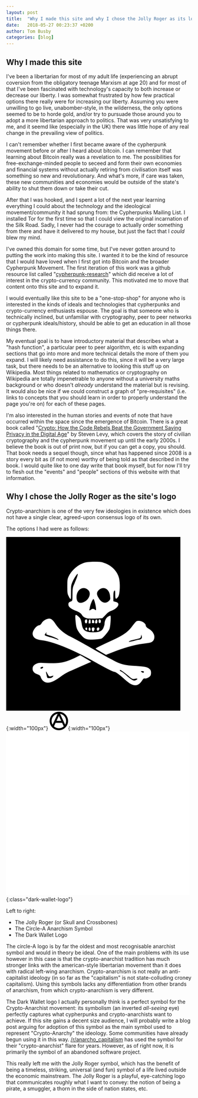 ```yaml
---
layout: post
title:  "Why I made this site and why I chose the Jolly Roger as its logo"
date:   2018-05-27 00:23:37 +0200
author: Tom Busby
categories: [blog]
---
```


## Why I made this site

I've been a libertarian for most of my adult life (experiencing an abrupt coversion from the obligatory teenage Marxism at age 20) and for most of that I've been fascinated with technology's capacity to both increase or decrease our liberty. I was somewhat frustrated by how few practical options there really were for increasing our liberty. Assuming you were unwilling to go live, unabomber-style, in the wilderness, the only options seemed to be to horde gold, and/or try to pursuade those around you to adopt a more libertarian approach to politics. That was very unsatisfying to me, and it seemd like (especially in the UK) there was little hope of any real change in the prevailing view of politics.

I can't remember whether I first became aware of the cypherpunk movement before or after I heard about bitcoin. I can remember that learning about Bitcoin really was a revelation to me. The possibilities for free-exchange-minded people to seceed and form their own economies and financial systems without actually retiring from civilisation itself was something so new and revolutionary. And what's more, if care was taken, these new communities and economies would be outside of the state's ability to shut them down or take their cut.

After that I was hooked, and I spent a lot of the next year learning everything I could about the technology and the ideological movement/community it had sprung from: the Cypherpunks Mailing List. I installed Tor for the first time so that I could view the original incarnation of the Silk Road. Sadly, I never had the courage to actually order something from there and have it delivered to my house, but just the fact that I _could_ blew my mind.

I've owned this domain for some time, but I've never gotten around to putting the work into making this site. I wanted it to be the kind of resource that I would have loved when I first got into Bitcoin and the broader Cypherpunk Movement. The first iteration of this work was a github resource list called "[cypherpunk-research](https://github.com/tombusby/cypherpunk-research/blob/be387755363b0d8c5bd38aabec8385f449a262ef/README.md)" which did receive a lot of interest in the crypto-currency community. This motivated me to move that content onto this site and to expand it.

I would eventually like this site to be a "one-stop-shop" for anyone who is interested in the kinds of ideals and technologies that cypherpunks and crypto-currency enthusiasts espouse. The goal is that someone who is technically inclined, but unfamiliar with cryptography, peer to peer networks or cypherpunk ideals/history, should be able to get an education in all those things there.

My eventual goal is to have introductory material that describes what a "hash function", a particular peer to peer algorithm, etc is with expanding sections that go into more and more technical details the more of them you expand. I will likely need assistance to do this, since it will be a very large task, but there needs to be an alternative to looking this stuff up on Wikipedia. Most things related to mathematics or cryptography on Wikipedia are totally impenetrable to anyone without a university maths background or who doesn't *already* understand the material but is revising. It would also be nice if we could construct a graph of "pre-requisites" (i.e. links to concepts that you should learn in order to properly understand the page you're on) for each of these pages.

I'm also interested in the human stories and events of note that have occurred within the space since the emergence of Bitcoin. There is a great book called "[Crypto: How the Code Rebels Beat the Government Saving Privacy in the Digital Age](https://www.goodreads.com/book/show/984428.Crypto)" by Steven Levy, which covers the story of civilian cryptography and the cypherpunk movement up until the early 2000s. I believe the book is out of print now, but if you can get a copy, you should. That book needs a sequel though, since what has happened since 2008 is a story every bit as (if not more) worthy of being told as that described in the book. I would quite like to one day write that book myself, but for now I'll try to flesh out the "events" and "people" sections of this website with that information.

## Why I chose the Jolly Roger as the site's logo

Crypto-anarchism is one of the very few ideologies in existence which does not have a single clear, agreed-upon consensus logo of its own.

The options I had were as follows:

![Jolly Roger](/static/img/jolly-roger-unshifted.jpg "Jolly Roger"){:width="100px"} ![Circle-A Anarchism Sign](/static/img/circle-A.svg.png "Circle-A Anarchism Sign"){:width="100px"} ![Dark Wallet](/static/img/darkwallet.png "Dark Wallet"){:class="dark-wallet-logo"}

Left to right:
+ The Jolly Roger (or Skull and Crossbones)
+ The Circle-A Anarchism Symbol
+ The Dark Wallet Logo

The circle-A logo is by far the oldest and most recognisable anarchist symbol and would in theory be ideal. One of the main problems with its use however in this case is that the crypto-anarchist tradition has much stronger links with the american-style libertarian movement than it does with radical left-wing anarchism. Crypto-anarchism is not really an anti-capitalist ideology (in so far as the "capitalism" is not state-colluding croney capitalism). Using this symbols lacks any differentiation from other brands of anarchism, from which crypto-anarchism is very different.

The Dark Wallet logo I actually personally think is a perfect symbol for the Crypto-Anarchist movement: its symbolism (an inverted *all-seeing* eye) perfectly captures what cypherpunks and crypto-anarchists want to achieve. If this site gains a decent size audience, I will probably write a blog post arguing for adoption of this symbol as the main symbol used to represent "Crypto-Anarchy" the ideology. Some communities have already begun using it in this way. [/r/anarcho_capitalism](https://reddit.com/r/anarcho_capitalism) has used the symbol for their "crypto-anarchist" flare for years. However, as of right now, it is primarily the symbol of an abandoned software project.

This really left me with the Jolly Roger symbol, which has the benefit of being a timeless, striking, universal (and fun) symbol of a life lived outside the economic mainstream. The Jolly Roger is a playful, eye-catching logo that communicates roughly what I want to convey: the notion of being a pirate, a smuggler, a thorn in the side of nation states, etc.
